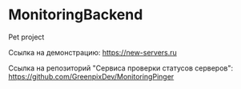 # MonitoringBackend
Pet project

Ссылка на демонстрацию: https://new-servers.ru

Ссылка на репозиторий "Сервиса проверки статусов серверов": https://github.com/GreenpixDev/MonitoringPinger
